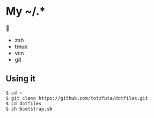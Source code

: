 # My ~/.*

:speech_balloon:

- zsh
- tmux
- vim
- git


## Using it

```
$ cd ~
$ git clone https://github.com/totzYuta/dotfiles.git
$ cd dotfiles
$ sh bootstrap.sh
```
